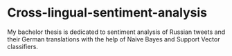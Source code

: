 # Cross-lingual-sentiment-analysis
My bachelor thesis is dedicated to sentiment analysis of Russian tweets and their German translations with the help of Naive Bayes and Support Vector classifiers.
